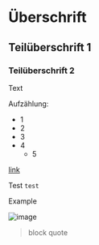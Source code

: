 # Überschrift
## Teilüberschrift 1
### Teilüberschrift 2
Text

Aufzählung:
- 1
- 2
- 3
- 4
  - 5

[link](https://www.google.com/)

Test `test`

<p>Example<p>

![image](http://picsum.photos/200/200)

 > block quote
